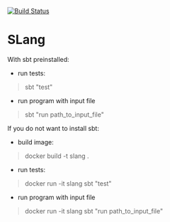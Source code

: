 [![Build Status](https://travis-ci.org/jbryl7/SLang.svg?branch=master)](https://travis-ci.org/jbryl7/SLang)
# SLang



With sbt preinstalled:
- run tests:
> sbt "test"
- run program with input file
> sbt "run path_to_input_file"



If you do not want to install sbt:
- build image:
> docker build -t slang .
- run tests:
> docker run -it slang sbt "test"
- run program with input file
> docker run -it slang sbt "run path_to_input_file"
